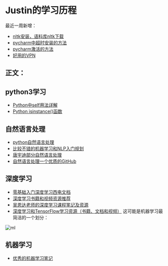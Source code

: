 # Justin的学习历程
最近一周新增：
- [nltk安装，语料库nltk下载](https://blog.csdn.net/weixin_43955530/article/details/8909382)
- [pycharm中超时安装的方法](https://blog.csdn.net/m0_37827405/article/details/81486272)
- [pycharm激活的方法](https://www.cnblogs.com/zsdofblog/p/11732110.html)
- [好用的VPN](http://ssr01.com/user/shop)
## 正文：
## python3学习
- [Python中self用法详解](https://blog.csdn.net/CLHugh/article/details/75000104)
- [Python isinstance()函数](https://blog.csdn.net/qq_18649781/article/details/89511976)

## 自然语言处理

- [python自然语言处理](https://www.bilibili.com/video/av29796449)
- [比较不错的机器学习和NLP入门规划](https://www.pkudodo.com/2019/03/20/1-10/)
- [唐宇迪部分自然语言处理](https://www.bilibili.com/video/av50494489/?p=19)
- [自然语言处理一个优质的GitHub](https://github.com/JackKuo666/NLP_basis)
## 深度学习
- [零基础入门深度学习西电文档](https://www.zybuluo.com/hanbingtao/note/433855)
- [深度学习书籍和视频资源推荐](https://blog.csdn.net/HaruStone/article/details/93187625)
- [吴恩达老师的深度学习课程笔记及资源](https://github.com/fengdu78/deeplearning_ai_books)
- [深度学习和TensorFlow学习资源（书籍、文档和视频）](https://blog.csdn.net/lhh08hasee/article/details/80546919)
这可能是机器学习最简洁的一个划分：

![ml](https://wiki.huihoo.com/images/6/69/Machine-learning-supervised-vs-unsupervised-learning.png)
## 机器学习
- [优秀的机器学习笔记](https://github.com/AI-Full-Stacker/Articles)
